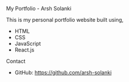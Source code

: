 
 My Portfolio - Arsh Solanki

This is my personal portfolio website built using,
- HTML
- CSS
- JavaScript
- React.js

 Contact
- GitHub: https://github.com/arsh-solanki




